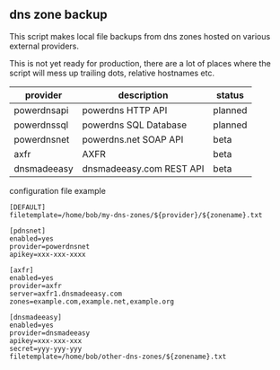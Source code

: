 dns zone backup
---------------

This script makes local file backups from dns zones hosted on various external providers.

This is not yet ready for production, there are a lot of places where the script will mess up trailing dots, relative hostnames etc.


| provider     | description                              | status   |
| ------------ | ---------------------------------------- | -------- |
| powerdnsapi  | powerdns HTTP API                        | planned  |
| powerdnssql  | powerdns SQL Database                    | planned  |
| powerdnsnet  | powerdns.net SOAP API                    | beta     |
| axfr         | AXFR                                     | beta     |
| dnsmadeeasy  | dnsmadeeasy.com REST API                 | beta     |

configuration file example

```
[DEFAULT]
filetemplate=/home/bob/my-dns-zones/${provider}/${zonename}.txt

[pdnsnet]
enabled=yes
provider=powerdnsnet
apikey=xxx-xxx-xxxx

[axfr]
enabled=yes
provider=axfr
server=axfr1.dnsmadeeasy.com
zones=example.com,example.net,example.org

[dnsmadeeasy]
enabled=yes
provider=dnsmadeeasy
apikey=xxx-xxx-xxx
secret=yyy-yyy-yyy
filetemplate=/home/bob/other-dns-zones/${zonename}.txt

```
